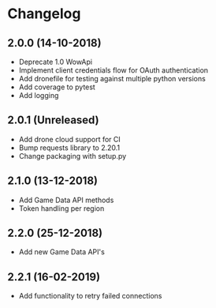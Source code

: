 # Changelog

## 2.0.0 (14-10-2018)

* Deprecate 1.0 WowApi
* Implement client credentials flow for OAuth authentication
* Add dronefile for testing against multiple python versions
* Add coverage to pytest
* Add logging

## 2.0.1 (Unreleased)

* Add drone cloud support for CI
* Bump requests library to 2.20.1
* Change packaging with setup.py

## 2.1.0 (13-12-2018)

* Add Game Data API methods
* Token handling per region

## 2.2.0 (25-12-2018)

* Add new Game Data API's

## 2.2.1 (16-02-2019)

* Add functionality to retry failed connections
